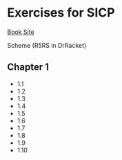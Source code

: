 # Exercises for SICP
[Book Site](https://mitpress.mit.edu/sicp/)

Scheme (R5RS in DrRacket)

## Chapter 1
-  1.1
-  1.2
-  1.3
-  1.4
-  1.5
-  1.6
-  1.7
-  1.8
-  1.9
-  1.10
